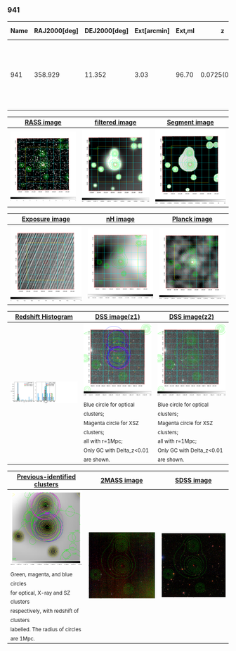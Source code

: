 <div STYLE="page-break-after: always;"></div>

### 941

|Name|RAJ2000[deg]|DEJ2000[deg] |Ext[arcmin]| Ext,ml | z | z_src| C|GC(XSZ,Delta_z<0.01)| GC(OPT,Delta_z<0.01)|GC| R_sig[arcmin] | R500[arcmin] | R500[Mpc]| CRsig[c/s] | CR500[c/s] |L500[1E44 erg/s]|F500[1E-12 erg/s/cm^2]| M500[1E14 Msun]|Tx[keV]|Cnt_sig|Beta|Rc[arcmin]|Comment|Alias|
|---|---|---|---|---|---|------|---|--------|---------|----------|---|---|---|---|---|---|---|---|---|---|---|---|---|---|
|941| 358.929| 11.352| 3.03| 96.70| 0.0725(0.006)| z1, z_xsz| B| F20, L03, MCXC, PSZ2, SPI, Tar, XB| A, N, RM, W| A, F20, L03, MCXC, N, PSZ2, SPI, Tar, W, XB| 31.119| 10.266| 0.850| 0.310(0.059)| 0.279(0.053)| 0.634(0.059)| 4.940(0.459)| 1.87(0.09)| 3.23(0.10)| 184.8| 0.845(-0.086+0.091)| 5.897(-0.891+0.851)| -| k381|

|[RASS image](../image/941/941_img.pdf)|[filtered image](../image/941/941_fil.pdf)|[Segment image](../image/941/941_seg.pdf)|
|-------------------|--------------------|-------------------|
| <img src="../image/941/941_img.png" width="300">  | <img src="../image/941/941_fil.png" width="300">   | <img src="../image/941/941_seg.png" width="300">  |

|[Exposure image](../image/941/941_mex.pdf)| [nH image](../image/941/941_nh.pdf)| [Planck image](../image/941/941_p.pdf)|
|-------------------|--------------------|-------------------|
|<img src="../image/941/941_mex.png" width="300">   | <img src="../image/941/941_nh.png" width="300">    | <img src="../image/941/941_p.png" width="300"> |

|[Redshift Histogram](../image/941/941_zg.pdf) | [DSS image(z1)](../image/941/941_dss_z1.pdf)      |  [DSS image(z2)](../image/941/941_dss_z2.pdf)    |
|-------------------|--------------------|-------------------|
|<img src="../image/941/941_zg.png" width="300"> |<img src="../image/941/941_dss_z1.png" width="300"> <sub><br>Blue circle for optical clusters; <br>Magenta circle for XSZ clusters; <br>all with r=1Mpc; <br>Only GC with Delta_z<0.01 are shown. </sub>| <img src="../image/941/941_dss_z2.png" width="300"><sub><br>Blue circle for optical clusters; <br>Magenta circle for XSZ clusters; <br>all with r=1Mpc; <br>Only GC with Delta_z<0.01 are shown. </sub> |

|[Previous-identified clusters](../image/941/941_gc.pdf) | [2MASS image](../image/941/941_2mass.pdf)      |[SDSS image](../image/941/941_sdss.pdf)   |
|-------------------|-------------------|-------------------|
|<img src=../image/941/941_gc.png width="300"> <br><sub>Green, magenta, and blue circles <br>for optical, X-ray and SZ clusters <br>respectively, with redshift of clusters <br>labelled. The radius of circles <br>are 1Mpc.</sub>|<img src="../image/941/941_2mass.png" width="300">  | <img src="../image/941/941_sdss.png" width="300">  |




